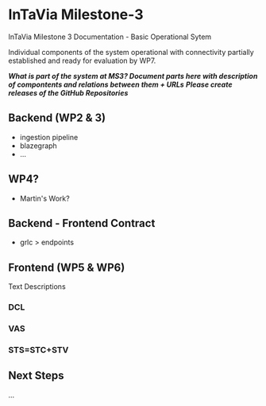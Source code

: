 # InTaVia Milestone-3
InTaVia Milestone 3 Documentation - Basic Operational Sytem 

Individual components of the system operational with connectivity partially established and ready for evaluation by WP7.

**_What is part of the system at MS3? Document parts here with description of compontents and relations between them + URLs_**
**_Please create releases of the GitHub Repositories_**

## Backend (WP2 & 3)
- ingestion pipeline
- blazegraph
- ...

## WP4?
- Martin's Work?

## Backend - Frontend Contract
- grlc > endpoints


## Frontend (WP5 & WP6)
Text Descriptions
### DCL

### VAS

### STS=STC+STV

## Next Steps
...
